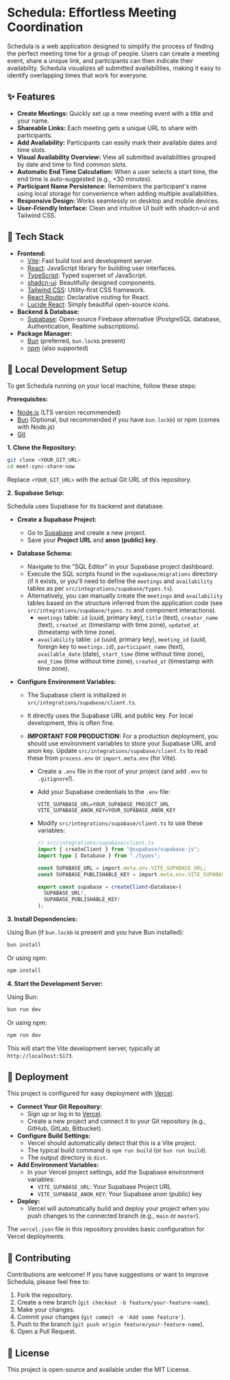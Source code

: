 # Schedula: Effortless Meeting Coordination

Schedula is a web application designed to simplify the process of finding the perfect meeting time for a group of people. Users can create a meeting event, share a unique link, and participants can then indicate their availability. Schedula visualizes all submitted availabilities, making it easy to identify overlapping times that work for everyone.

## ✨ Features

- **Create Meetings:** Quickly set up a new meeting event with a title and your name.
- **Shareable Links:** Each meeting gets a unique URL to share with participants.
- **Add Availability:** Participants can easily mark their available dates and time slots.
- **Visual Availability Overview:** View all submitted availabilities grouped by date and time to find common slots.
- **Automatic End Time Calculation:** When a user selects a start time, the end time is auto-suggested (e.g., +30 minutes).
- **Participant Name Persistence:** Remembers the participant's name using local storage for convenience when adding multiple availabilities.
- **Responsive Design:** Works seamlessly on desktop and mobile devices.
- **User-Friendly Interface:** Clean and intuitive UI built with shadcn-ui and Tailwind CSS.

## 🚀 Tech Stack

- **Frontend:**
  - [Vite](https://vitejs.dev/): Fast build tool and development server.
  - [React](https://reactjs.org/): JavaScript library for building user interfaces.
  - [TypeScript](https://www.typescriptlang.org/): Typed superset of JavaScript.
  - [shadcn-ui](https://ui.shadcn.com/): Beautifully designed components.
  - [Tailwind CSS](https://tailwindcss.com/): Utility-first CSS framework.
  - [React Router](https://reactrouter.com/): Declarative routing for React.
  - [Lucide React](https://lucide.dev/): Simply beautiful open-source icons.
- **Backend & Database:**
  - [Supabase](https://supabase.io/): Open-source Firebase alternative (PostgreSQL database, Authentication, Realtime subscriptions).
- **Package Manager:**
  - [Bun](https://bun.sh/) (preferred, `bun.lockb` present)
  - [npm](https://www.npmjs.com/) (also supported)

## 🔧 Local Development Setup

To get Schedula running on your local machine, follow these steps:

**Prerequisites:**

- [Node.js](https://nodejs.org/) (LTS version recommended)
- [Bun](https://bun.sh/docs/installation) (Optional, but recommended if you have `bun.lockb`) or npm (comes with Node.js)
- [Git](https://git-scm.com/)

**1. Clone the Repository:**

```bash
git clone <YOUR_GIT_URL>
cd meet-sync-share-now
```

Replace `<YOUR_GIT_URL>` with the actual Git URL of this repository.

**2. Supabase Setup:**

Schedula uses Supabase for its backend and database.

- **Create a Supabase Project:**
  - Go to [Supabase](https://supabase.com/) and create a new project.
  - Save your **Project URL** and **anon (public) key**.
- **Database Schema:**
  - Navigate to the "SQL Editor" in your Supabase project dashboard.
  - Execute the SQL scripts found in the `supabase/migrations` directory (if it exists, or you'll need to define the `meetings` and `availability` tables as per `src/integrations/supabase/types.ts`).
  - Alternatively, you can manually create the `meetings` and `availability` tables based on the structure inferred from the application code (see `src/integrations/supabase/types.ts` and component interactions).
    - `meetings` table: `id` (uuid, primary key), `title` (text), `creator_name` (text), `created_at` (timestamp with time zone), `updated_at` (timestamp with time zone).
    - `availability` table: `id` (uuid, primary key), `meeting_id` (uuid, foreign key to `meetings.id`), `participant_name` (text), `available_date` (date), `start_time` (time without time zone), `end_time` (time without time zone), `created_at` (timestamp with time zone).
- **Configure Environment Variables:**

  - The Supabase client is initialized in `src/integrations/supabase/client.ts`.
  - It directly uses the Supabase URL and public key. For local development, this is often fine.
  - **IMPORTANT FOR PRODUCTION:** For a production deployment, you should use environment variables to store your Supabase URL and anon key. Update `src/integrations/supabase/client.ts` to read these from `process.env` or `import.meta.env` (for Vite).

    - Create a `.env` file in the root of your project (and add `.env` to `.gitignore`!).
    - Add your Supabase credentials to the `.env` file:
      ```
      VITE_SUPABASE_URL=YOUR_SUPABASE_PROJECT_URL
      VITE_SUPABASE_ANON_KEY=YOUR_SUPABASE_ANON_KEY
      ```
    - Modify `src/integrations/supabase/client.ts` to use these variables:

      ```typescript
      // src/integrations/supabase/client.ts
      import { createClient } from "@supabase/supabase-js";
      import type { Database } from "./types";

      const SUPABASE_URL = import.meta.env.VITE_SUPABASE_URL;
      const SUPABASE_PUBLISHABLE_KEY = import.meta.env.VITE_SUPABASE_ANON_KEY;

      export const supabase = createClient<Database>(
        SUPABASE_URL!,
        SUPABASE_PUBLISHABLE_KEY!
      );
      ```

**3. Install Dependencies:**

Using Bun (if `bun.lockb` is present and you have Bun installed):

```bash
bun install
```

Or using npm:

```bash
npm install
```

**4. Start the Development Server:**

Using Bun:

```bash
bun run dev
```

Or using npm:

```bash
npm run dev
```

This will start the Vite development server, typically at `http://localhost:5173`.

## 🚀 Deployment

This project is configured for easy deployment with [Vercel](https://vercel.com/).

- **Connect Your Git Repository:**
  - Sign up or log in to [Vercel](https://vercel.com/).
  - Create a new project and connect it to your Git repository (e.g., GitHub, GitLab, Bitbucket).
- **Configure Build Settings:**
  - Vercel should automatically detect that this is a Vite project.
  - The typical build command is `npm run build` (or `bun run build`).
  - The output directory is `dist`.
- **Add Environment Variables:**
  - In your Vercel project settings, add the Supabase environment variables:
    - `VITE_SUPABASE_URL`: Your Supabase Project URL
    - `VITE_SUPABASE_ANON_KEY`: Your Supabase anon (public) key
- **Deploy:**
  - Vercel will automatically build and deploy your project when you push changes to the connected branch (e.g., `main` or `master`).

The `vercel.json` file in this repository provides basic configuration for Vercel deployments.

## 🤝 Contributing

Contributions are welcome! If you have suggestions or want to improve Schedula, please feel free to:

1.  Fork the repository.
2.  Create a new branch (`git checkout -b feature/your-feature-name`).
3.  Make your changes.
4.  Commit your changes (`git commit -m 'Add some feature'`).
5.  Push to the branch (`git push origin feature/your-feature-name`).
6.  Open a Pull Request.

## 📄 License

This project is open-source and available under the MIT License.
